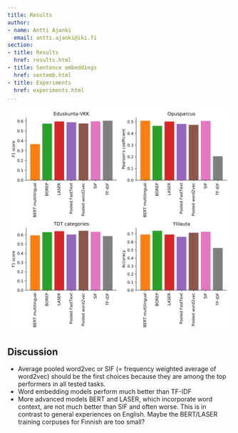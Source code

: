 ```yaml
---
title: Results
author:
- name: Antti Ajanki
  email: antti.ajanki@iki.fi
section:
- title: Results
  href: results.html
- title: Sentence embeddings
  href: sentemb.html
- title: Experiments
  href: experiments.html
...
```


![Model performances on the evaluation tasks](images/scores.svg)

## Discussion

* Average pooled word2vec or SIF (= frequency weighted average of
  word2vec) should be the first choices because they are among the top
  performers in all tested tasks.
* Word embedding models perform much better than TF-IDF
* More advanced models BERT and LASER, which incorporate word context,
  are not much better than SIF and often worse. This is in contrast to
  general experiences on English. Maybe the BERT/LASER training
  corpuses for Finnish are too small?
